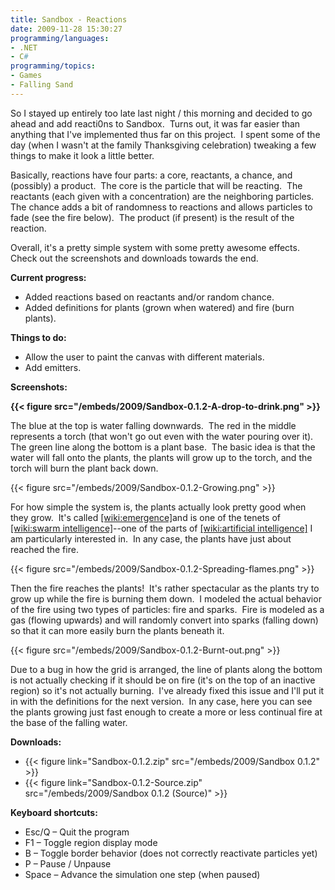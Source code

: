```yaml
---
title: Sandbox - Reactions
date: 2009-11-28 15:30:27
programming/languages:
- .NET
- C#
programming/topics:
- Games
- Falling Sand
---
```

So I stayed up entirely too late last night / this morning and decided to go ahead and add reacti0ns to Sandbox.  Turns out, it was far easier than anything that I've implemented thus far on this project.  I spent some of the day (when I wasn't at the family Thanksgiving celebration) tweaking a few things to make it look a little better.

Basically, reactions have four parts: a core, reactants, a chance, and (possibly) a product.  The core is the particle that will be reacting.  The reactants (each given with a concentration) are the neighboring particles.  The chance adds a bit of randomness to reactions and allows particles to fade (see the fire below).  The product (if present) is the result of the reaction.

<!--more-->

Overall, it's a pretty simple system with some pretty awesome effects.  Check out the screenshots and downloads towards the end.

**Current progress:**

* Added reactions based on reactants and/or random chance.
* Added definitions for plants (grown when watered) and fire (burn plants).

**Things to do:**

* Allow the user to paint the canvas with different materials.
* Add emitters.

**Screenshots:**

**{{< figure src="/embeds/2009/Sandbox-0.1.2-A-drop-to-drink.png" >}}**

The blue at the top is water falling downwards.  The red in the middle represents a torch (that won't go out even with the water pouring over it).  The green line along the bottom is a plant base.  The basic idea is that the water will fall onto the plants, the plants will grow up to the torch, and the torch will burn the plant back down.

{{< figure src="/embeds/2009/Sandbox-0.1.2-Growing.png" >}}

For how simple the system is, the plants actually look pretty good when they grow.  It's called [[wiki:emergence]]()and is one of the tenets of [[wiki:swarm intelligence]]()--one of the parts of [[wiki:artificial intelligence]]() I am particularly interested in.  In any case, the plants have just about reached the fire.

{{< figure src="/embeds/2009/Sandbox-0.1.2-Spreading-flames.png" >}}

Then the fire reaches the plants!  It's rather spectacular as the plants try to grow up while the fire is burning them down.  I modeled the actual behavior of the fire using two types of particles: fire and sparks.  Fire is modeled as a gas (flowing upwards) and will randomly convert into sparks (falling down) so that it can more easily burn the plants beneath it.

{{< figure src="/embeds/2009/Sandbox-0.1.2-Burnt-out.png" >}}

Due to a bug in how the grid is arranged, the line of plants along the bottom is not actually checking if it should be on fire (it's on the top of an inactive region) so it's not actually burning.  I've already fixed this issue and I'll put it in with the definitions for the next version.  In any case, here you can see the plants growing just fast enough to create a more or less continual fire at the base of the falling water.

**Downloads:**

* {{< figure link="Sandbox-0.1.2.zip" src="/embeds/2009/Sandbox 0.1.2" >}}
* {{< figure link="Sandbox-0.1.2-Source.zip" src="/embeds/2009/Sandbox 0.1.2 (Source)" >}}

**Keyboard shortcuts:**

* Esc/Q – Quit the program
* F1 – Toggle region display mode
* B – Toggle border behavior (does not correctly reactivate particles yet)
* P – Pause / Unpause
* Space – Advance the simulation one step (when paused)
